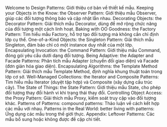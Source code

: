 Welcome to Design Patterns: Giới thiệu cơ bản về thiết kế mẫu.
Keeping your Objects in the Know: the Observer Pattern: Giới thiệu mẫu Observer, giúp các đối tượng thông báo và cập nhật lẫn nhau.
Decorating Objects: the Decorator Pattern: Giải thích mẫu Decorator, dùng để mở rộng chức năng của đối tượng một cách linh hoạt.
Baking with OO Goodness: the Factory Pattern: Tìm hiểu mẫu Factory, hỗ trợ tạo đối tượng mà không cần chỉ định lớp cụ thể.
One-of-a-Kind Objects: the Singleton Pattern: Giải thích mẫu Singleton, đảm bảo chỉ có một instance duy nhất của một lớp.
Encapsulating Invocation: the Command Pattern: Giới thiệu mẫu Command, đóng gói yêu cầu dưới dạng đối tượng.
Being Adaptive: the Adapter and Facade Patterns: Phân tích mẫu Adapter (chuyển đổi giao diện) và Facade (đơn giản hóa giao diện).
Encapsulating Algorithms: the Template Method Pattern: Giải thích mẫu Template Method, định nghĩa khung thuật toán trong lớp cơ sở.
Well-Managed Collections: the Iterator and Composite Patterns: Tìm hiểu mẫu Iterator (duyệt tập hợp) và Composite (xây dựng cấu trúc cây).
The State of Things: the State Pattern: Giới thiệu mẫu State, cho phép đối tượng thay đổi hành vi khi trạng thái thay đổi.
Controlling Object Access: the Proxy Pattern: Giải thích mẫu Proxy, kiểm soát truy cập vào đối tượng khác.
Patterns of Patterns: compound patterns: Thảo luận về cách kết hợp các mẫu với nhau.
Patterns in the Real World: better living with patterns: Ứng dụng các mẫu trong thế giới thực.
Appendix: Leftover Patterns: Các mẫu bổ sung hoặc không được đề cập chi tiết.
